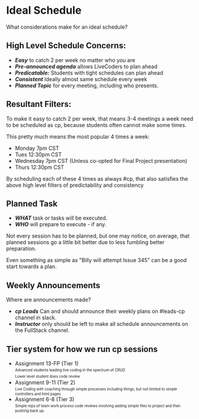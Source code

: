 # Ideal Schedule

What considerations make for an ideal schedule?

## High Level Schedule Concerns:

- _**Easy**_ to catch 2 per week no matter who you are
- _**Pre-announced agenda**_ allows LiveCoders to plan ahead
- _**Predicatable:**_ Students with tight schedules can plan ahead
- _**Consistent**_ Ideally almost same schedule every week
- _**Planned Topic**_ for every meeting, including who presents.

## Resultant Filters:

To make it easy to catch 2 per week, that means 3-4 meetings a week need to be scheduled as cp, because students often cannot make some times.

This pretty much means the most popular 4 times a week:

- Monday 7pm CST
- Tues 12:30pm CST
- Wednesday 7pm CST (Unless co-opted for Final Project presentation)
- Thurs 12:30pm CST

By scheduling each of these 4 times as always #cp, that also satisfies the above high level filters of predictability and consistency

## Planned Task

- _**WHAT**_ task or tasks will be executed.
- _**WHO**_ will prepare to execute - if any.

Not every session has to be planned, but one may notice, on average, that planned sessions go a little bit better due to less fumbling better preparation.

Even something as simple as "Billy will attempt Issue 345" can be a good start towards a plan.

## Weekly Announcements

Where are announcements made?

- _**cp Leads**_ Can and should announce their weekly plans on #leads-cp channel in slack.
- _**Instructor**_ only should be left to make all schedule announcements on the FullStack channel.

## Tier system for how we run cp sessions

- Assignment 13-FP (Tier 1)</br>
 <sub><sup>Advanced students leading live coding in the spectrum of CRUD</sub></sub></br>
<sub><sup> Lower level student does code review</sub></sup></br>
- Assignment 9-11 (Tier 2)</br>
<sub><sup> Live Coding with coaching through simple processes including things, but not limited to simple controllers and html pages </sub></sup></br>
- Assignment 6-8 (Tier 3)</br>
<sub><sup> Simple reps of team work process code reviews involving adding simple files to project and then pushing back up. </sub></sup></br>

